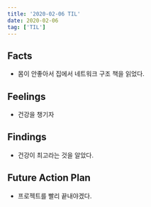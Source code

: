 ```yaml
---
title: '2020-02-06 TIL'
date: 2020-02-06
tag: ['TIL']
---
```


## Facts

- 몸이 안좋아서 집에서 네트워크 구조 책을 읽었다.

## Feelings

- 건강을 챙기자

## Findings

- 건강이 최고라는 것을 알았다.

## Future Action Plan

- 프로젝트를 빨리 끝내야겠다.
